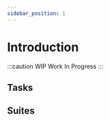```yaml
---
sidebar_position: 1
---
```



# Introduction

:::caution WIP
Work In Progress
:::

## Tasks


## Suites
